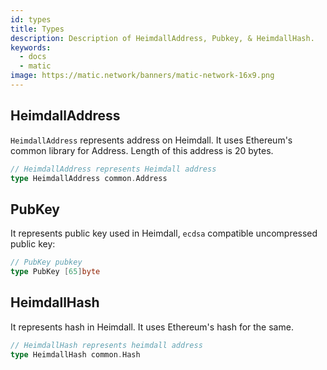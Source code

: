 ```yaml
---
id: types
title: Types
description: Description of HeimdallAddress, Pubkey, & HeimdallHash.
keywords:
  - docs
  - matic
image: https://matic.network/banners/matic-network-16x9.png 
---
```

## HeimdallAddress

`HeimdallAddress` represents address on Heimdall. It uses Ethereum's common library for Address. Length of this address is 20 bytes.

```go
// HeimdallAddress represents Heimdall address
type HeimdallAddress common.Address
```

## PubKey

It represents public key used in Heimdall, `ecdsa` compatible uncompressed public key:

```go
// PubKey pubkey
type PubKey [65]byte
```

## HeimdallHash

It represents hash in Heimdall. It uses Ethereum's hash for the same. 

```go
// HeimdallHash represents heimdall address
type HeimdallHash common.Hash
```